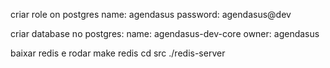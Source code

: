 criar role on postgres
name: agendasus
password: agendasus@dev

criar database no postgres:
name: agendasus-dev-core
owner: agendasus

baixar redis e rodar
make redis
cd src
./redis-server